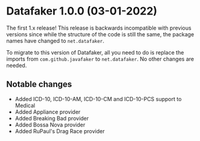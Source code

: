 # Datafaker 1.0.0 (03-01-2022)

The first 1.x release! This release is backwards incompatible with previous versions since while the structure
of the code is still the same, the package names have changed to `net.datafaker`. 

To migrate to this version of Datafaker, all you need to do is replace the imports from 
`com.github.javafaker` to `net.datafaker`. No other changes are needed.

## Notable changes

* Added ICD-10, ICD-10-AM, ICD-10-CM and ICD-10-PCS support to Medical
* Added Appliance provider
* Added Breaking Bad provider
* Added Bossa Nova provider
* Added RuPaul's Drag Race provider